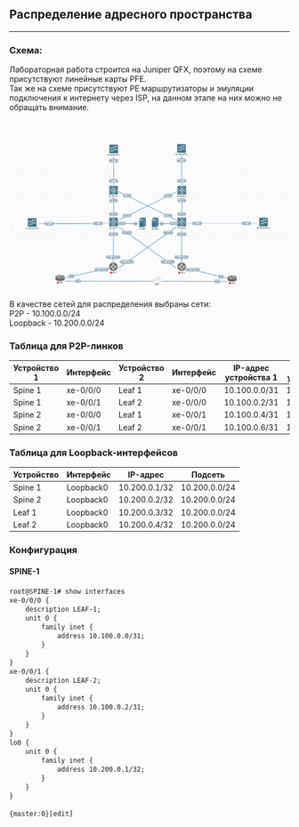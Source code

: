 ## Распределение адресного пространства
---
### Схема:

Лабораторная работа строится на Juniper QFX, поэтому на схеме присутствуют линейные карты PFE.\
Так же на схеме присутствуют PE маршрутизаторы и эмуляции подключения к интернету через ISP, на данном этапе на них можно не обращать внимание.

![img_1.png](scheme.png)
---
В качестве сетей для распределения выбраны сети:\
P2P - 10.100.0.0/24\
Loopback - 10.200.0.0/24

### Таблица для P2P-линков

| Устройство 1 | Интерфейс | Устройство 2 | Интерфейс | IP-адрес устройства 1 | IP-адрес устройства 2 | Подсеть         |
|--------------|-----------|--------------|-----------|-----------------------|-----------------------|-----------------|
| Spine 1      | xe-0/0/0      | Leaf 1       | xe-0/0/0      | 10.100.0.0/31         | 10.100.0.1/31         | 10.100.0.0/31   |
| Spine 1      | xe-0/0/1      | Leaf 2       | xe-0/0/0      | 10.100.0.2/31         | 10.100.0.3/31         | 10.100.0.2/31   |
| Spine 2      | xe-0/0/0      | Leaf 1       | xe-0/0/1      | 10.100.0.4/31         | 10.100.0.5/31         | 10.100.0.4/31   |
| Spine 2      | xe-0/0/1      | Leaf 2       | xe-0/0/1      | 10.100.0.6/31         | 10.100.0.7/31         | 10.100.0.6/31   |



### Таблица для Loopback-интерфейсов

| Устройство   | Интерфейс | IP-адрес       | Подсеть         |
|--------------|-----------|----------------|-----------------|
| Spine 1      | Loopback0 | 10.200.0.1/32  | 10.200.0.0/24   |
| Spine 2      | Loopback0 | 10.200.0.2/32  | 10.200.0.0/24   |
| Leaf 1       | Loopback0 | 10.200.0.3/32  | 10.200.0.0/24   |
| Leaf 2       | Loopback0 | 10.200.0.4/32  | 10.200.0.0/24   |

### Конфигурация
#### SPINE-1
```
root@SPINE-1# show interfaces 
xe-0/0/0 {
    description LEAF-1;
    unit 0 {
        family inet {
            address 10.100.0.0/31;
        }
    }
}
xe-0/0/1 {
    description LEAF-2;
    unit 0 {
        family inet {
            address 10.100.0.2/31;
        }
    }
}
lo0 {                                   
    unit 0 {
        family inet {
            address 10.200.0.1/32;
        }
    }
}

{master:0}[edit]
```

